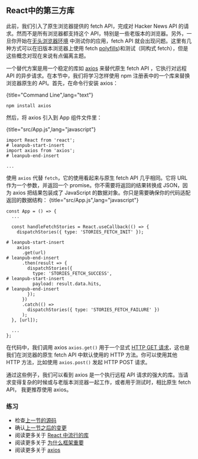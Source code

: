 ## React中的第三方库

此前，我们引入了原生浏览器提供的 fetch API，完成对 Hacker News API 的请求。然而不是所有浏览器都支持这个 API，特别是一些老版本的浏览器。另外，一旦你开始在[无头浏览器环境](https://en.wikipedia.org/wiki/Headless_browser) 中测试你的应用，fetch API 就会出现问题。这里有几种方式可以在旧版本浏览器上使用 fetch [polyfills](https://en.wikipedia.org/wiki/Polyfill_(programming)))和测试（同构式 fetch），但是这些概念对现在来说有点偏离主题。

一个替代方案是用一个稳定的库如 [axios](https://github.com/axios/axios) 来替代原生 fetch API ，它执行对远程 API 的异步请求。在本节中，我们将学习怎样使用 npm 注册表中的一个库来替换浏览器原生的 API。首先，在命令行安装 axios：

{title="Command Line",lang="text"}
~~~~~~~
npm install axios
~~~~~~~

然后，将 axios 引入到 App 组件文件里：

{title="src/App.js",lang="javascript"}
~~~~~~~
import React from 'react';
# leanpub-start-insert
import axios from 'axios';
# leanpub-end-insert

...
~~~~~~~

使用 `axios` 代替 `fetch`，它的使用看起来与原生 fetch API 几乎相同。它将 URL 作为一个参数，并返回一个 promise。你不需要将返回的结果转换成 JSON，因为 axios 把结果包装成了 JavaScript 的数据对象。你只是需要确保你的代码适配返回的数据结构：
{title="src/App.js",lang="javascript"}
~~~~~~~
const App = () => {
  ...

  const handleFetchStories = React.useCallback(() => {
    dispatchStories({ type: 'STORIES_FETCH_INIT' });

# leanpub-start-insert
    axios
      .get(url)
# leanpub-end-insert
      .then(result => {
        dispatchStories({
          type: 'STORIES_FETCH_SUCCESS',
# leanpub-start-insert
          payload: result.data.hits,
# leanpub-end-insert
        });
      })
      .catch(() =>
        dispatchStories({ type: 'STORIES_FETCH_FAILURE' })
      );
  }, [url]);

  ...
};
~~~~~~~

在代码中，我们调用 axios `axios.get()` 用于一个显式 [HTTP GET 请求](https://developer.mozilla.org/en-US/docs/Web/HTTP/Methods/GET)，这也是我们在浏览器的原生 fetch API 中默认使用的 HTTP 方法。你可以使用其他 HTTP 方法，比如使用 `axios.post()` 发起 HTTP POST 请求。

通过这些例子，我们可以看到 axios 是一个执行远程 API 请求的强大的库。当请求变得复杂的时候或与老版本浏览器一起工作，或者用于测试时，相比原生 fetch API， 我更推荐使用 axios。

### 练习

* 检查[上一节的源码](https://codesandbox.io/s/github/the-road-to-learn-react/hacker-stories/tree/hs/Third-Party-Libraries-in-React)
* 确认[上一节之后的变更](https://github.com/the-road-to-learn-react/hacker-stories/compare/hs/Explicit-Data-Fetching-with-React...hs/Third-Party-Libraries-in-React?expand=1)
* 阅读更多关于 [React 中流行的库](https://www.robinwieruch.de/react-libraries)
* 阅读更多关于 [为什么框架重要](https://www.robinwieruch.de/why-frameworks-matter)
* 阅读更多关于 [axios](https://github.com/axios/axios)
